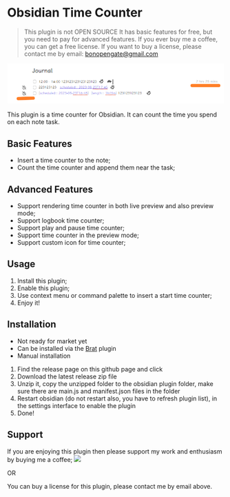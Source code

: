 # Obsidian Time Counter

> This plugin is not OPEN SOURCE
> It has basic features for free, but you need to pay for advanced features.
> If you ever buy me a coffee, you can get a free license. 
> If you want to buy a license, please contact me by email: bonopengate@gmail.com

![img.png](img.png)

This plugin is a time counter for Obsidian. It can count the time you spend on each note task.

## Basic Features

- Insert a time counter to the note;
- Count the time counter and append them near the task;

## Advanced Features

- Support rendering time counter in both live preview and also preview mode;
- Support logbook time counter;
- Support play and pause time counter;
- Support time counter in the preview mode;
- Support custom icon for time counter;

## Usage

1. Install this plugin;
2. Enable this plugin;
3. Use context menu or command palette to insert a start time counter;
4. Enjoy it!

## Installation

- Not ready for market yet
- Can be installed via the [Brat](https://github.com/TfTHacker/obsidian42-brat) plugin
- Manual installation

1. Find the release page on this github page and click
2. Download the latest release zip file
3. Unzip it, copy the unzipped folder to the obsidian plugin folder, make sure there are main.js and manifest.json files
   in the folder
4. Restart obsidian (do not restart also, you have to refresh plugin list), in the settings interface to enable the
   plugin
5. Done!

## Support

If you are enjoying this plugin then please support my work and enthusiasm by buying me a coffee;
<a href="https://www.buymeacoffee.com/boninall"><img src="https://img.buymeacoffee.com/button-api/?text=Buy me a coffee&emoji=&slug=boninall&button_colour=6495ED&font_colour=ffffff&font_family=Lato&outline_colour=000000&coffee_colour=FFDD00"></a>

OR

You can buy a license for this plugin, please contact me by email above.

